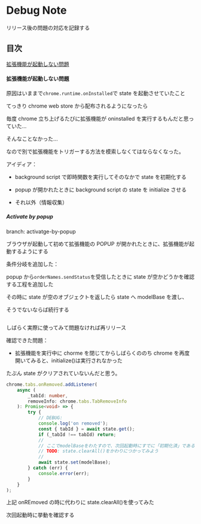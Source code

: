 # Debug Note

リリース後の問題の対応を記録する

## 目次

[拡張機能が起動しない問題](#拡張機能が起動しない問題)

#### 拡張機能が起動しない問題

原因はいままで`chrome.runtime.onInstalled`で state を起動させていたこと

てっきり chrome web store から配布されるようになったら

毎度 chrome 立ち上げるたびに拡張機能が oninstalled を実行するもんだと思っていた...

そんなことなかった...

なので別で拡張機能をトリガーする方法を模索しなくてはならなくなった。

アイディア：

-   background script で即時関数を実行してそのなかで state を初期化する

-   popup が開かれたときに background script の state を initialize させる

-   それ以外（情報収集）

##### Activate by popup

branch: activatge-by-popup

ブラウザが起動して初めて拡張機能の POPUP が開かれたときに、拡張機能が起動するようにする

条件分岐を追加した：

popup から`orderNames.sendStatus`を受信したときに state が空かどうかを確認する工程を追加した

その時に state が空のオブジェクトを返したら state へ modelBase を渡し、

そうでないならば続行する

```TypeScript

```

しばらく実際に使ってみて問題なければ再リリース

確認できた問題：

-   拡張機能を実行中に chorme を閉じてからしばらくののち chrome を再度開いてみると、initialize()は実行されなかった

たぶん state がクリアされていないんだと思う。

```TypeScript
chrome.tabs.onRemoved.addListener(
    async (
        _tabId: number,
        removeInfo: chrome.tabs.TabRemoveInfo
    ): Promise<void> => {
        try {
            // DEBUG:
            console.log('on removed');
            const { tabId } = await state.get();
            if (_tabId !== tabId) return;
            //
            // ここでmodelBaseをわたすので、次回起動時にすでに「初期化済」であるのだ..
            // TODO: state.clearAll()をかわりにつかってみよう
            //
            await state.set(modelBase);
        } catch (err) {
            console.error(err);
        }
    }
);
```

上記 onREmoved の時に代わりに state.clearAll()を使ってみた

次回起動時に挙動を確認する
